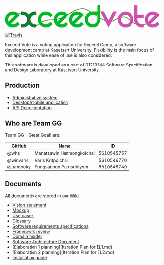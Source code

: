 ![Exceed Vote logo](logo.png)

[![Travis](https://travis-ci.org/SSD2015/TeamGG.svg)](https://travis-ci.org/SSD2015/TeamGG)

Exceed Vote is a voting application for Exceed Camp, a software development camp at Kasetsart University. Flexibility is the main focus of this application while ease of use is also considered.

This software is developed as a part of 01219244 Software Specification and Design Laboratory at Kasetsart University.

## Production

- [Administrative system](https://gg.whs.in.th)
- [Desktop/mobile application](https://gg.whs.in.th/mobile/)
- [API Documentation](http://online.swagger.io/?url=https%3A%2F%2Fgg.whs.in.th%2Fswagger.json)

## Who are Team GG

Team GG - Great Goal! are:

GitHub    | Name                      | ID
----------|---------------------------|---------
@whs      | Manatsawin Hanmongkolchai | 5610545757
@winvaris | Varis Kritpolchai         | 5610546770
@tandooky | Pongsachon Pornsriniyom   | 5610545749

## Documents

All documents are stored in our [Wiki](https://github.com/SSD2015/TeamGG/wiki)

- [Vision statement](https://github.com/SSD2015/TeamGG/wiki/Vision-Statement)
- [Mockup](http://gg.whs.in.th/mockup/)
- [Use cases](https://github.com/SSD2015/TeamGG/wiki/SRS-System-Feature)
- [Glossary](https://github.com/SSD2015/TeamGG/wiki/SRS-Glossary)
- [Software requirements specifications](https://github.com/SSD2015/TeamGG/wiki/Software-Requirements-Specification)
- [Framework review](https://github.com/SSD2015/TeamGG/wiki/Frameworks-review) 
- [Domain model](https://github.com/SSD2015/TeamGG/wiki/SRS-Analysis-Models) 
- [Software Architecture Document](https://github.com/SSD2015/TeamGG/wiki/Software-Architecture-Document)
- [Elaboration 1 planning](Iteration Plan for EL1.md)
- [Elaboration 2 planning](Iteration Plan for EL2.md)
- [Installation guide](https://github.com/SSD2015/TeamGG/wiki/Installation-Guide)
